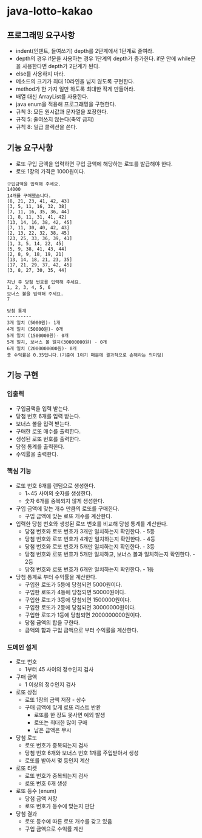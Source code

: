 # java-lotto-kakao

## 프로그래밍 요구사항

* indent(인덴트, 들여쓰기) depth를 2단계에서 1단계로 줄여라.
* depth의 경우 if문을 사용하는 경우 1단계의 depth가 증가한다. if문 안에 while문을 사용한다면 depth가 2단계가 된다.
* else를 사용하지 마라.
* 메소드의 크기가 최대 10라인을 넘지 않도록 구현한다.
* method가 한 가지 일만 하도록 최대한 작게 만들어라.
* 배열 대신 ArrayList를 사용한다.
* java enum을 적용해 프로그래밍을 구현한다.
* 규칙 3: 모든 원시값과 문자열을 포장한다.
* 규칙 5: 줄여쓰지 않는다(축약 금지)
* 규칙 8: 일급 콜렉션을 쓴다.

## 기능 요구사항

* 로또 구입 금액을 입력하면 구입 금액에 해당하는 로또를 발급해야 한다.
* 로또 1장의 가격은 1000원이다.

```
구입금액을 입력해 주세요.
14000
14개를 구매했습니다.
[8, 21, 23, 41, 42, 43]
[3, 5, 11, 16, 32, 38]
[7, 11, 16, 35, 36, 44]
[1, 8, 11, 31, 41, 42]
[13, 14, 16, 38, 42, 45]
[7, 11, 30, 40, 42, 43]
[2, 13, 22, 32, 38, 45]
[23, 25, 33, 36, 39, 41]
[1, 3, 5, 14, 22, 45]
[5, 9, 38, 41, 43, 44]
[2, 8, 9, 18, 19, 21]
[13, 14, 18, 21, 23, 35]
[17, 21, 29, 37, 42, 45]
[3, 8, 27, 30, 35, 44]

지난 주 당첨 번호를 입력해 주세요.
1, 2, 3, 4, 5, 6
보너스 볼을 입력해 주세요.
7

당첨 통계
---------
3개 일치 (5000원)- 1개
4개 일치 (50000원)- 0개
5개 일치 (1500000원)- 0개
5개 일치, 보너스 볼 일치(30000000원) - 0개
6개 일치 (2000000000원)- 0개
총 수익률은 0.35입니다.(기준이 1이기 때문에 결과적으로 손해라는 의미임)
```

## 기능 구현

### 입출력

* 구입금액을 입력 받는다.
* 당첨 번호 6개를 입력 받는다.
* 보너스 볼을 입력 받는다.
* 구매한 로또 매수를 출력한다.
* 생성된 로또 번호를 출력한다.
* 당첨 통계를 출력한다.
* 수익률을 출력한다.

### 핵심 기능

* 로또 번호 6개를 랜덤으로 생성한다.
    * 1~45 사이의 숫자를 생성한다.
    * 숫자 6개를 중복되지 않게 생성한다.
* 구입 금액에 맞는 개수 만큼의 로또를 구매한다.
    * 구입 금액에 맞는 로또 개수를 계산한다.
* 입력한 당첨 번호와 생성된 로또 번호를 비교해 당첨 통계를 계산한다.
    * 당첨 번호와 로또 번호가 3개만 일치하는지 확인한다. - 5등
    * 당첨 번호와 로또 번호가 4개만 일치하는지 확인한다. - 4등
    * 당첨 번호와 로또 번호가 5개만 일치하는지 확인한다. - 3등
    * 당첨 번호와 로또 번호가 5개만 일치하고, 보너스 볼과 일치하는지 확인한다. - 2등
    * 당첨 번호와 로또 번호가 6개만 일치하는지 확인한다. - 1등
* 당첨 통계로 부터 수익률을 계산한다.
    * 구입한 로또가 5등에 당첨되면 5000원이다.
    * 구입한 로또가 4등에 당첨되면 50000원이다.
    * 구입한 로또가 3등에 당첨되면 1500000원이다.
    * 구입한 로또가 2등에 당첨되면 30000000원이다.
    * 구입한 로또가 1등에 당첨되면 2000000000원이다.
    * 당첨 금액의 합을 구한다.
    * 금액의 합과 구입 금액으로 부터 수익률을 계산한다.

### 도메인 설계

* 로또 번호
    * 1부터 45 사이의 정수인지 검사
* 구매 금액
    * 1 이상의 정수인지 검사
* 로또 상점
    * 로또 1장의 금액 저장 - 상수
    * 구매 금액에 맞게 로또 리스트 반환
        * 로또를 한 장도 못사면 예외 발생
        * 로또는 최대한 많이 구매
        * 남은 금액은 무시
* 당첨 로또
    * 로또 번호가 중복되는지 검사
    * 당첨 번호 6개와 보너스 번호 1개를 주입받아서 생성
    * 로또를 받아서 몇 등인지 계산
* 로또 티켓
    * 로또 번호가 중복되는지 검사
    * 로또 번호 6개 생성
* 로또 등수 (enum)
    * 당첨 금액 저장
    * 로또 번호가 등수에 맞는지 판단
* 당첨 결과
    * 로또 등수에 따른 로또 개수를 갖고 있음
    * 구입 금액으로 수익률 계산
